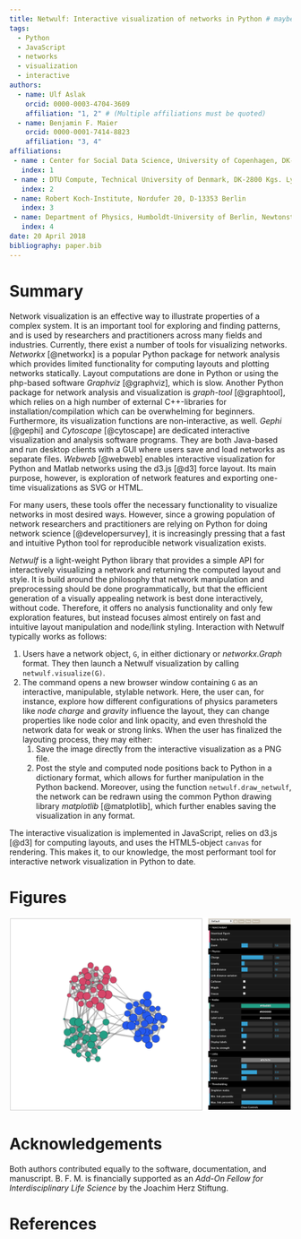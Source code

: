 ```yaml
---
title: Netwulf: Interactive visualization of networks in Python # maybe you have a better title
tags:
  - Python
  - JavaScript
  - networks
  - visualization
  - interactive
authors:
  - name: Ulf Aslak
    orcid: 0000-0003-4704-3609
    affiliation: "1, 2" # (Multiple affiliations must be quoted)
  - name: Benjamin F. Maier
    orcid: 0000-0001-7414-8823
    affiliation: "3, 4"
affiliations:
 - name : Center for Social Data Science, University of Copenhagen, DK-1353 København K
   index: 1
 - name : DTU Compute, Technical University of Denmark, DK-2800 Kgs. Lyngby
   index: 2
 - name: Robert Koch-Institute, Nordufer 20, D-13353 Berlin
   index: 3
 - name: Department of Physics, Humboldt-University of Berlin, Newtonstr. 15, D-12489 Berlin
   index: 4
date: 20 April 2018
bibliography: paper.bib
---
```


# Summary

Network visualization is an effective way to illustrate properties of a complex system. It is an important tool for exploring and finding patterns, and is used by researchers and practitioners across many fields and industries.
Currently, there exist a number of tools for visualizing networks. *Networkx* [@networkx] is a popular Python package for network analysis which provides limited functionality for computing layouts and plotting networks statically. Layout computations are done in Python or using the php-based software *Graphviz* [@graphviz], which is slow. Another Python package for network analysis and visualization is *graph-tool* [@graphtool], which relies on a high number of external C++-libraries for installation/compilation which can be overwhelming for beginners. Furthermore, its visualization functions are non-interactive, as well. *Gephi* [@gephi] and *Cytoscape* [@cytoscape] are dedicated interactive visualization and analysis software programs. They are both Java-based and run desktop clients with a GUI where users save and load networks as separate files. *Webweb* [@webweb] enables interactive visualization for Python and Matlab networks using the d3.js [@d3] force layout. Its main purpose, however, is exploration of network features and exporting one-time visualizations as SVG or HTML.

For many users, these tools offer the necessary functionality to visualize networks in most desired ways. However, since a growing population of network researchers and practitioners are relying on Python for doing network science [@developersurvey], it is increasingly pressing that a fast and intuitive Python tool for reproducible network visualization exists.

*Netwulf* is a light-weight Python library that provides a simple API for interactively visualizing a network and returning the computed layout and style. It is build around the philosophy that network manipulation and preprocessing should be done programmatically, but that the efficient generation of a visually appealing network is best done interactively, without code. Therefore, it offers no analysis functionality and only few exploration features, but instead focuses almost entirely on fast and intuitive layout manipulation and node/link styling. Interaction with Netwulf typically works as follows:

1. Users have a network object, `G`, in either dictionary or *networkx.Graph* format. They then launch a Netwulf visualization by calling `netwulf.visualize(G)`.
2. The command opens a new browser window containing `G` as an interactive, manipulable, stylable network. Here, the user can, for instance, explore how different configurations of physics parameters like *node charge* and *gravity* influence the layout, they can change properties like node color and link opacity, and even threshold the network data for weak or strong links. When the user has finalized the layouting process, they may either:
   1. Save the image directly from the interactive visualization as a PNG file.
   2. Post the style and computed node positions back to Python in a dictionary format, which allows for further manipulation in the Python backend. Moreover, using the function `netwulf.draw_netwulf`, the network can be redrawn using the common Python drawing library *matplotlib* [@matplotlib], which further enables saving the visualization in any format.

The interactive visualization is implemented in JavaScript, relies on d3.js [@d3] for computing layouts, and uses the HTML5-object `canvas` for rendering. This makes it, to our knowledge, the most performant tool for interactive network visualization in Python to date.


# Figures

![Interactive visualization of a modular network in Netwulf.](random_partition_graph.png)

# Acknowledgements

Both authors contributed equally to the software, documentation, and manuscript. B. F. M. is financially supported as an *Add-On Fellow for Interdisciplinary Life Science* by the Joachim Herz Stiftung.

# References

